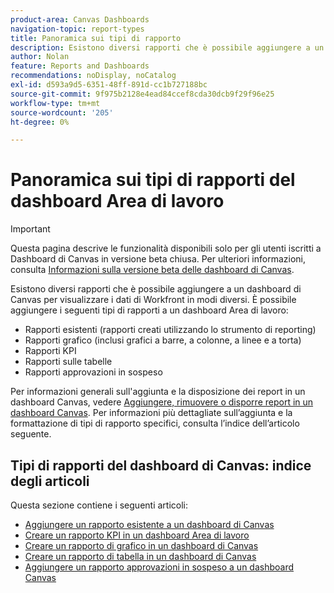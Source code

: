 ```yaml
---
product-area: Canvas Dashboards
navigation-topic: report-types
title: Panoramica sui tipi di rapporto
description: Esistono diversi rapporti che è possibile aggiungere a un dashboard di Canvas per visualizzare i dati di Workfront in modi diversi.
author: Nolan
feature: Reports and Dashboards
recommendations: noDisplay, noCatalog
exl-id: d593a9d5-6351-48ff-891d-cc1b727188bc
source-git-commit: 9f975b2128e4ead84ccef8cda30dcb9f29f96e25
workflow-type: tm+mt
source-wordcount: '205'
ht-degree: 0%

---
```


# Panoramica sui tipi di rapporti del dashboard Area di lavoro

>[!IMPORTANT]
>
>Questa pagina descrive le funzionalità disponibili solo per gli utenti iscritti a Dashboard di Canvas in versione beta chiusa. Per ulteriori informazioni, consulta [Informazioni sulla versione beta delle dashboard di Canvas](/help/quicksilver/product-announcements/betas/canvas-dashboards-beta/canvas-dashboards-beta-information.md).

Esistono diversi rapporti che è possibile aggiungere a un dashboard di Canvas per visualizzare i dati di Workfront in modi diversi. È possibile aggiungere i seguenti tipi di rapporti a un dashboard Area di lavoro:

* Rapporti esistenti (rapporti creati utilizzando lo strumento di reporting)
* Rapporti grafico (inclusi grafici a barre, a colonne, a linee e a torta)
* Rapporti KPI
* Rapporti sulle tabelle
* Rapporti approvazioni in sospeso

Per informazioni generali sull&#39;aggiunta e la disposizione dei report in un dashboard Canvas, vedere [Aggiungere, rimuovere o disporre report in un dashboard Canvas](/help/quicksilver/reports-and-dashboards/canvas-dashboards/manage-canvas-dashboards/add-remove-arrange-reports.md). Per informazioni più dettagliate sull’aggiunta e la formattazione di tipi di rapporto specifici, consulta l’indice dell’articolo seguente.

## Tipi di rapporti del dashboard di Canvas: indice degli articoli

Questa sezione contiene i seguenti articoli:

* [Aggiungere un rapporto esistente a un dashboard di Canvas](/help/quicksilver/reports-and-dashboards/canvas-dashboards/report-types/add-existing-report.md)
* [Creare un rapporto KPI in un dashboard Area di lavoro](/help/quicksilver/reports-and-dashboards/canvas-dashboards/report-types/build-kpi-report.md)
* [Creare un rapporto di grafico in un dashboard di Canvas](/help/quicksilver/reports-and-dashboards/canvas-dashboards/report-types/build-chart-report.md)
* [Creare un rapporto di tabella in un dashboard di Canvas](/help/quicksilver/reports-and-dashboards/canvas-dashboards/report-types/build-table-report.md)
* [Aggiungere un rapporto approvazioni in sospeso a un dashboard Canvas](/help/quicksilver/reports-and-dashboards/canvas-dashboards/report-types/add-pending-approvals-report.md)
